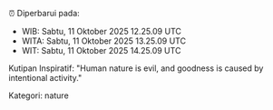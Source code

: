 ⏰ Diperbarui pada:
- WIB: Sabtu, 11 Oktober 2025 12.25.09 UTC
- WITA: Sabtu, 11 Oktober 2025 13.25.09 UTC
- WIT: Sabtu, 11 Oktober 2025 14.25.09 UTC

Kutipan Inspiratif:
"Human nature is evil, and goodness is caused by intentional activity."


Kategori: nature

